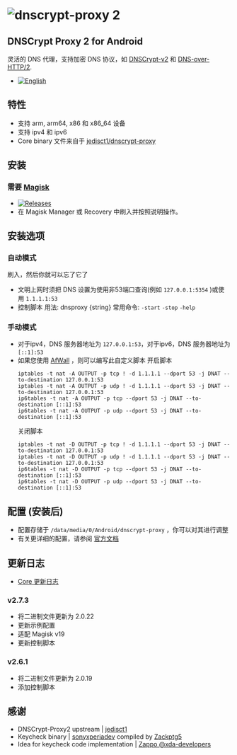 # ![dnscrypt-proxy 2](https://raw.github.com/jedisct1/dnscrypt-proxy/master/logo.png?3)

## DNSCrypt Proxy 2 for Android
灵活的 DNS 代理，支持加密 DNS 协议，如 [DNSCrypt-v2](https://github.com/DNSCrypt/dnscrypt-protocol/blob/master/DNSCRYPT-V2-PROTOCOL.txt) 和 [DNS-over-HTTP/2](https://tools.ietf.org/html/draft-ietf-doh-dns-over-https-03).
- [![English](https://img.shields.io/badge/-English-brightgreen.svg?style=for-the-badge&logo=github)](./README.md)
## 特性
- 支持 arm, arm64, x86 和 x86_64 设备
- 支持 ipv4 和 ipv6
- Core binary 文件来自于 [jedisct1/dnscrypt-proxy](https://github.com/jedisct1/dnscrypt-proxy/releases)

## 安装
### 需要 [Magisk](https://github.com/topjohnwu/Magisk/release)
- [![Releases](https://img.shields.io/github/release/x4455/dnscrypt-proxy.svg?label=%E6%9C%80%E6%96%B0%E7%89%88%E6%9C%AC&style=popout)](https://github.com/x4455/dnscrypt-proxy/releases/latest)
- 在 Magisk Manager 或 Recovery 中刷入并按照说明操作。

## 安装选项
### 自动模式
刷入，然后你就可以忘了它了
- 文明上网时须把 DNS 设置为使用非53端口查询(例如 `127.0.0.1:5354` )或使用 `1.1.1.1:53`
- 控制脚本
 用法: dnsproxy {string}
 常用命令: `-start` `-stop` `-help`
### 手动模式
- 对于ipv4，DNS 服务器地址为 `127.0.0.1:53`，对于ipv6，DNS 服务器地址为 `[::1]:53`
- 如果您使用 [AfWall](https://github.com/ukanth/afwall/releases) ，则可以编写此自定义脚本
  开启脚本
  ```
  iptables -t nat -A OUTPUT -p tcp ! -d 1.1.1.1 --dport 53 -j DNAT --to-destination 127.0.0.1:53
  iptables -t nat -A OUTPUT -p udp ! -d 1.1.1.1 --dport 53 -j DNAT --to-destination 127.0.0.1:53
  ip6tables -t nat -A OUTPUT -p tcp --dport 53 -j DNAT --to-destination [::1]:53
  ip6tables -t nat -A OUTPUT -p udp --dport 53 -j DNAT --to-destination [::1]:53
  ```
  关闭脚本
  ```
  iptables -t nat -D OUTPUT -p tcp ! -d 1.1.1.1 --dport 53 -j DNAT --to-destination 127.0.0.1:53
  iptables -t nat -D OUTPUT -p udp ! -d 1.1.1.1 --dport 53 -j DNAT --to-destination 127.0.0.1:53
  ip6tables -t nat -D OUTPUT -p tcp --dport 53 -j DNAT --to-destination [::1]:53
  ip6tables -t nat -D OUTPUT -p udp --dport 53 -j DNAT --to-destination [::1]:53
  ```

## 配置 (安装后)
- 配置存储于 `/data/media/0/Android/dnscrypt-proxy` ，你可以对其进行调整
- 有关更详细的配置，请参阅 [官方文档](https://github.com/jedisct1/dnscrypt-proxy/wiki/Configuration)

## 更新日志
- [Core 更新日志](https://github.com/jedisct1/dnscrypt-proxy/blob/master/ChangeLog)
### v2.7.3
- 将二进制文件更新为 2.0.22
- 更新示例配置
- 适配 Magisk v19
- 更新控制脚本
### v2.6.1
- 将二进制文件更新为 2.0.19
- 添加控制脚本

## 感谢
- DNSCrypt-Proxy2 upstream | [jedisct1](https://github.com/jedisct1/dnscrypt-proxy)
- Keycheck binary | [sonyxperiadev](https://github.com/sonyxperiadev/device-sony-common-init/tree/master/keycheck) compiled by [Zackptg5](https://github.com/Zackptg5/Keycheck)
- Idea for keycheck code implementation | [Zappo @xda-developers](https://forum.xda-developers.com/showpost.php?p=71016567&postcount=98)

